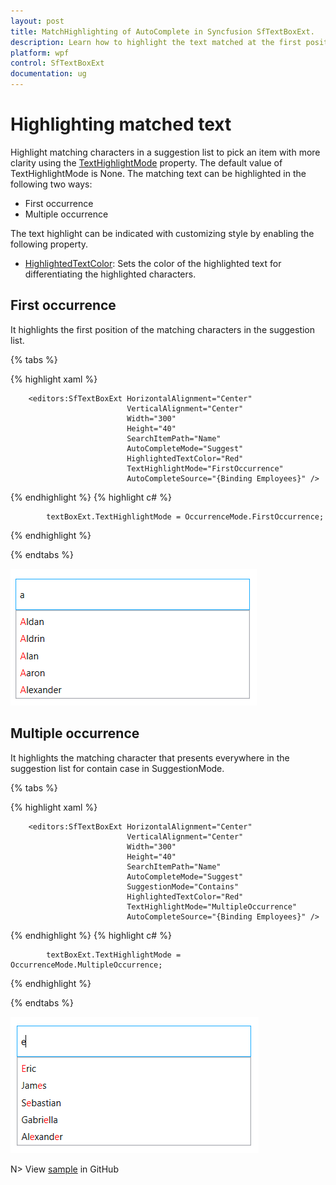 ```yaml
---
layout: post
title: MatchHighlighting of AutoComplete in Syncfusion SfTextBoxExt.
description: Learn how to highlight the text matched at the first position of the text or anywhere in the AutoComplete suggestion list.
platform: wpf
control: SfTextBoxExt
documentation: ug
---
```


# Highlighting matched text

Highlight matching characters in a suggestion list to pick an item with more clarity using the [TextHighlightMode](https://help.syncfusion.com/cr/cref_files/wpf/Syncfusion.SfInput.Wpf~Syncfusion.Windows.Controls.Input.SfTextBoxExt~TextHighlightMode.html) property. The default value of TextHighlightMode is None. The matching text can be highlighted in the following two ways:

* First occurrence
* Multiple occurrence

The text highlight can be indicated with customizing style by enabling the following property.

* [HighlightedTextColor](https://help.syncfusion.com/cr/cref_files/wpf/Syncfusion.SfInput.Wpf~Syncfusion.Windows.Controls.Input.SfTextBoxExt~HighlightedTextColor.html): Sets the color of the highlighted text for differentiating the highlighted characters.

## First occurrence

It highlights the first position of the matching characters in the suggestion list.

{% tabs %}

{% highlight xaml %}

        <editors:SfTextBoxExt HorizontalAlignment="Center" 
                              VerticalAlignment="Center" 
                              Width="300"
                              Height="40"
                              SearchItemPath="Name"
                              AutoCompleteMode="Suggest"
                              HighlightedTextColor="Red"
                              TextHighlightMode="FirstOccurrence"
                              AutoCompleteSource="{Binding Employees}" />

{% endhighlight %}
{% highlight c# %}

            textBoxExt.TextHighlightMode = OccurrenceMode.FirstOccurrence;

{% endhighlight %}

{% endtabs %}

![First Occurrance](Highlighting_matched_text_images/FirstOccurrance.png)

## Multiple occurrence

It highlights the matching character that presents everywhere in the suggestion list for contain case in SuggestionMode.

{% tabs %}

{% highlight xaml %}

        <editors:SfTextBoxExt HorizontalAlignment="Center" 
                              VerticalAlignment="Center" 
                              Width="300"
                              Height="40"
                              SearchItemPath="Name"
                              AutoCompleteMode="Suggest"
                              SuggestionMode="Contains"
                              HighlightedTextColor="Red"
                              TextHighlightMode="MultipleOccurrence"
                              AutoCompleteSource="{Binding Employees}" />

{% endhighlight %}
{% highlight c# %}

            textBoxExt.TextHighlightMode = OccurrenceMode.MultipleOccurrence;

{% endhighlight %}

{% endtabs %}

![Multiple Occurrance](Highlighting_matched_text_images/MultipleOccurrance.png)


N> View [sample](https://github.com/SyncfusionExamples/wpf-textboxext-examples/tree/master/Samples/TextHighlightMode) in GitHub
